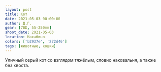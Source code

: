 ```yaml
---
layout: post
title: Кот
date: 2021-05-03 00:00:00
author: Д.Г.
gear: [70D, 55-250mm]
shoot_date: 2021-05-03
location: Нахабино
colors: ['b2937e', '272d46']
tags: [животные, кошки]
---
```

Уличный серый кот со взглядом тяжёлым, словно наковальня, а также без хвоста.
